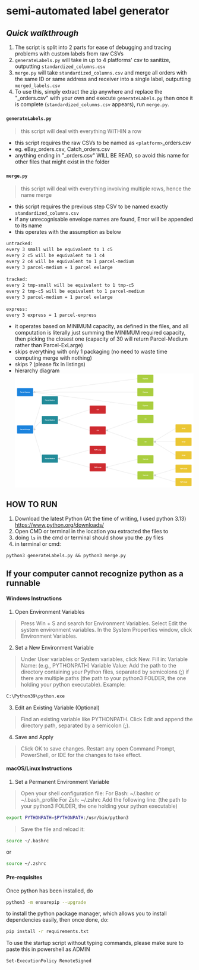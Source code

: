 
# semi-automated label generator
## _Quick walkthrough_
1. The script is split into 2 parts for ease of debugging and tracing problems with custom labels from raw CSVs
2. `generateLabels.py` will take in up to 4 platforms' csv to sanitize, outputting `standardized_columns.csv`
3. `merge.py` will take `standardized_columns.csv` and merge all orders with the same ID or same address and receiver into a single label, outputting `merged_labels.csv`
4. To use this, simply extract the zip anywhere and replace the "_orders.csv" with your own and execute `generateLabels.py` then once it is complete (`standardized_columns.csv` appears), run `merge.py`. 

#### `generateLabels.py`

> this script will deal with everything WITHIN a row
- this script requires the raw CSVs to be named as `<platform>`_orders.csv
- eg. eBay_orders.csv, Catch_orders.csv
- anything ending in "_orders.csv" WILL BE READ, so avoid this name for other files that might exist in the folder

#### `merge.py`
> this script will deal with everything involving multiple rows, hence the name merge
- this script requires the previous step CSV to be named exactly `standardized_columns.csv`
- if any unrecognisable envelope names are found, Error will be appended to its name
- this operates with the assumption as below
```
untracked:
every 3 small will be equivalent to 1 c5 
every 2 c5 will be equivalent to 1 c4
every 2 c4 will be equivalent to 1 parcel-medium
every 3 parcel-medium = 1 parcel exlarge

tracked:
every 2 tmp-small will be equivalent to 1 tmp-c5 
every 2 tmp-c5 will be equivalent to 1 parcel-medium
every 3 parcel-medium = 1 parcel exlarge

express:
every 3 express = 1 parcel-express
```
- it operates based on MINIMUM capacity, as defined in the files, and all computation is literally just summing the MINIMUM required capacity, then picking the closest one (capacity of 30 will return Parcel-Medium rather than Parcel-ExLarge)
- skips everything with only 1 packaging (no need to waste time computing merge with nothing)
- skips ? (please fix in listings)
- hierarchy diagram 
![Packages Diagram](images/package-hierarchy.png)

## HOW TO RUN
1. Download the latest Python (At the time of writing, I used python 3.13) https://www.python.org/downloads/
2. Open CMD or terminal in the location you extracted the files to
3. doing `ls` in the cmd or terminal should show you the .py files
4. in terminal or cmd:
```
python3 generateLabels.py && python3 merge.py
```

## If your computer cannot recognize python as a runnable
#### Windows Instructions
1. Open Environment Variables
> Press Win + S and search for Environment Variables.
Select Edit the system environment variables.
In the System Properties window, click Environment Variables.
2. Set a New Environment Variable
> Under User variables or System variables, click New.
Fill in:
Variable Name: (e.g., PYTHONPATH)
Variable Value: Add the path to the directory containing your Python files, separated by semicolons (;) if there are multiple paths (the path to your python3 FOLDER, the one holding your python executable). Example:
```bash
C:\Python39\python.exe
```
3. Edit an Existing Variable (Optional)
> Find an existing variable like PYTHONPATH.
Click Edit and append the directory path, separated by a semicolon (;).
4. Save and Apply
> Click OK to save changes.
Restart any open Command Prompt, PowerShell, or IDE for the changes to take effect.

#### macOS/Linux Instructions
1. Set a Permanent Environment Variable
>Open your shell configuration file:
For Bash: ~/.bashrc or ~/.bash_profile
For Zsh: ~/.zshrc
Add the following line: (the path to your python3 FOLDER, the one holding your python executable)
```bash
export PYTHONPATH=$PYTHONPATH:/usr/bin/python3
```
> Save the file and reload it:
```bash
source ~/.bashrc
```
or
```bash
source ~/.zshrc
```

#### Pre-requisites
Once python has been installed, do 
```bash 
python3 -m ensurepip --upgrade
```
to install the python package manager, which allows you to install dependencies easily, then once done, do:
```bash
pip install -r requirements.txt
```
To use the startup script without typing commands, please make sure to paste this in powershell as ADMIN
```bash
Set-ExecutionPolicy RemoteSigned
```
